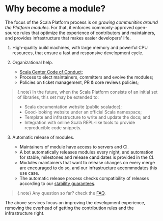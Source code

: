 # Why become a module?

The focus of the Scala Platform process is on *growing communities
around the Platform modules*. For that, it enforces commonly-approved
open-source rules that optimize the experience of contributors and
maintainers, and provides infrastructure that makes easier developers'
life.

1.  High-quality build machines, with large memory and powerful CPU resources,
    that ensure a fast and responsive development cycle.
    
2.  Organizational help.

    *  [Scala Center Code of Conduct](https://docs.google.com/document/d/1B57XIj2zIh7xx1syKvS3qfC4L8usd0pI0yTSrJMfuew/edit#);
    *  Process to elect maintainers, committers and evolve the modules;
    *  Policies on ticket management, PR & core reviews policies;
    
> {.note}
> In the future, when the Scala Platform consists of an initial set of libraries,
> this set may be extended to:
>   *  Scala documentation website (public scaladoc);
>   *  Good-looking website under an official Scala namespace;
>   *  Template and infrastructure to write and update the docs; and
>   *  Integration with online Scala REPL-like tools to provide reproducible code snippets.
    
3.  Automatic release of modules.

    *  Maintainers of module have access to servers and CI.
    *  A bot automatically releases modules every night, and automation
       for stable, milestones and release candidates is provided in the CI.
    *  Modules maintainers that want to release changes on every merge are
       encouraged to do so, and our infrastructure accommodates this use case.
    *  The automatic release process checks compatibility of releases according
       to our [stability guarantees](policies.md#release).
       
> {.note}
> Any question so far? check the [FAQ](faq.md).

The above services focus on improving the development experience,
removing the overhead of getting the contribution rules and the infrastructure
right.
